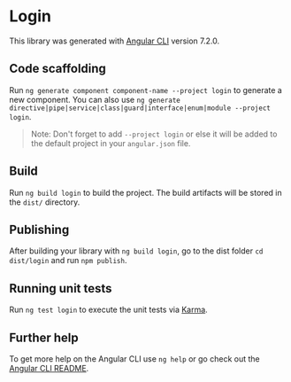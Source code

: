 # Login

This library was generated with [Angular CLI](https://github.com/angular/angular-cli) version 7.2.0.

## Code scaffolding

Run `ng generate component component-name --project login` to generate a new component. You can also use `ng generate directive|pipe|service|class|guard|interface|enum|module --project login`.
> Note: Don't forget to add `--project login` or else it will be added to the default project in your `angular.json` file. 

## Build

Run `ng build login` to build the project. The build artifacts will be stored in the `dist/` directory.

## Publishing

After building your library with `ng build login`, go to the dist folder `cd dist/login` and run `npm publish`.

## Running unit tests

Run `ng test login` to execute the unit tests via [Karma](https://karma-runner.github.io).

## Further help

To get more help on the Angular CLI use `ng help` or go check out the [Angular CLI README](https://github.com/angular/angular-cli/blob/master/README.md).
